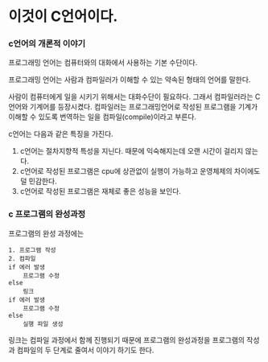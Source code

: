 # 이것이 C언어이다.



### c언어의 개론적 이야기

프로그래밍 언어는 컴퓨터와의 대화에서 사용하는 기본 수단이다.

프로그래밍 언어는 사람과 컴파일러가 이해할 수 있는 약속된 형태의 언어를 말한다. 

사람이 컴퓨터에게 일을 시키기 위해서는 대화수단이 필요하다. 그래서 컴파일러라는 C언어와 기계어를 등장시켰다. 컴파일러는 프로그래밍언어로 작성된 프로그램을 기계가 이해할 수 있도록 번역하는 일을 컴파일(compile)이라고 부른다.

c언어는 다음과 같은 특징을 가진다.

1. c언어는 절차지향적 특성을 지닌다. 때문에 익숙해지는데 오랜 시간이 걸리지 않는다.
2. c언어로 작성된 프로그램은 cpu에 상관없이 실행이 가능하고 운영체제의 차이에도 덜 민감한다.
3. c언어로 작성된 프로그램은 재체로 좋은 성능을 보인다.



### c 프로그램의 완성과정

프로그램의 완성 과정에는

```
1. 프로그램 작성
2. 컴파일 
if 에러 발생
	프로그램 수정
else
	링크
if 에러 발생
	프로그램 수정
else
	실행 파일 생성
```

링크는 컴파일 과정에서 함께 진행되기 때문에 프로그램의 완성과정을 프로그램의 작성과 컴파일의 두 단계로 줄여서 이야기 하기도 한다.

